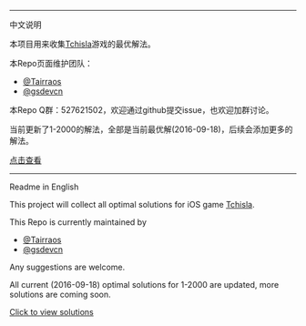 --------------------

中文说明

本项目用来收集[Tchisla](https://itunes.apple.com/us/app/tchisla/id1100623105?mt=8)游戏的最优解法。

本Repo页面维护团队：
- [@Tairraos](https://github.com/tairraos)
- [@gsdevcn](https://github.com/gsdevcn)
  
本Repo Q群：527621502，欢迎通过github提交issue，也欢迎加群讨论。

当前更新了1-2000的解法，全部是当前最优解(2016-09-18)，后续会添加更多的解法。

[点击查看](https://github.com/MathsFans/Tchisla/blob/master/solutions_1_2000.txt)

--------------------

Readme in English

This project will collect all optimal solutions for iOS game [Tchisla](https://itunes.apple.com/us/app/tchisla/id1100623105?mt=8).

This Repo is currently maintained by
- [@Tairraos](https://github.com/tairraos)
- [@gsdevcn](https://github.com/gsdevcn)

Any suggestions are welcome.

All current (2016-09-18) optimal solutions for 1-2000 are updated, more solutions are coming soon.

[Click to view solutions](https://github.com/MathsFans/Tchisla/blob/master/solutions_1_2000.txt)